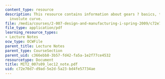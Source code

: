 ```yaml
---
content_type: resource
description: This resource contains information about gears ? basics, terminology,
  involute curve.
file: /media/courses/2-007-design-and-manufacturing-i-spring-2009/c72e70d7d9ad5e2d5a23bd4fe57734ae_MIT2_007s09_lec12_note.pdf
file_type: application/pdf
learning_resource_types:
- Lecture Notes
ocw_type: OCWFile
parent_title: Lecture Notes
parent_type: CourseSection
parent_uid: c366ebb8-3b57-fd42-fa5a-1e2f77ce4532
resourcetype: Document
title: MIT2_007s09_lec12_note.pdf
uid: c72e70d7-d9ad-5e2d-5a23-bd4fe57734ae
---
```

